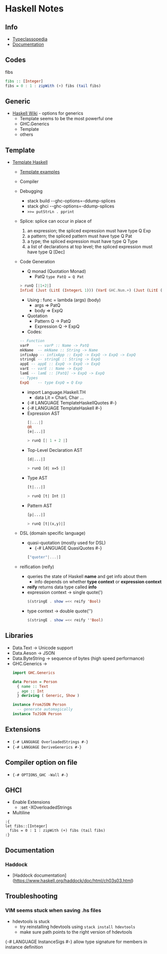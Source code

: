 # Haskell Notes

## Info

* [Typeclassopedia](https://wiki.haskell.org/Typeclassopedia)
* [Documentation](https://downloads.haskell.org/~ghc/8.0.2/docs/html/users_guide/)

## Codes

fibs
```haskell
fibs :: [Integer]
fibs = 0 : 1 : zipWith (+) fibs (tail fibs)
```

## Generic

  * [Haskell Wiki](https://wiki.haskell.org/Generics) - options for generics
    * Template seems to be the most powerful one
    * GHC.Generics
    * Template
    * others

## Template

* [Template Haskell](https://ocharles.org.uk/blog/guest-posts/2014-12-22-template-haskell.html)
  * [Template examples](http://hackage.haskell.org/package/derive)
  * Compiler
  * Debugging
    * stack build --ghc-options=-ddump-splices
    * stack ghci --ghc-options=-ddump-splices
    * ``` >>= putStrLn . pprint ```
  * Splice: splice can occur in place of
    1. an expression; the spliced expression must have type Q Exp
    1. a pattern; the spliced pattern must have type Q Pat
    1. a type; the spliced expression must have type Q Type
    1. a list of declarations at top level; the spliced expression must have type Q [Dec]

  * Code Generation
    * Q monad (Quotation Monad)
      - PatQ ```type PatQ = Q Pat```
    ```haskell
    > runQ [|1+2|]
    InfixE (Just (LitE (IntegerL 1))) (VarE GHC.Num.+) (Just (LitE (IntegerL 2)))
    ```
    * Using : func = lambda (args) (body)
      * args => PatQ
      * body => ExpQ
    * Quotation
      * Pattern Q -> PatQ
      * Expression Q -> ExpQ
    * Codes:
    ```haskell
    -- Function
    varP    -- varP :: Name -> PatQ
    mkName  -- mkName :: String -> Name
    infixApp -- infixApp :: ExpQ -> ExpQ -> ExpQ -> ExpQ
    stringE -- stringE :: String -> ExpQ
    appE -- appE :: ExpQ -> ExpQ -> ExpQ
    varE -- varE :: Name -> ExpQ
    lamE -- lamE :: [PatQ] -> ExpQ -> ExpQ
    -- Types
    ExpQ    -- type ExpQ = Q Exp
    ```
    * import Language.Haskell.TH
      * data Lit = CharL Char ...
    * {-# LANGUAGE TemplateHaskellQuotes #-}
    * {-# LANGUAGE TemplateHaskell #-}
    * Expression AST
      ```haskell
      [|...|]
      OR
      [e|...|]

      > runQ [| 1 + 2 |]
      ```
    * Top-Level Declaration AST
      ```haskell
      [d|...|]

      > runQ [d| x=5 |]
      ```
    * Type AST
      ```haskell
      [t|...|]

      > runQ [t| Int |]
      ```
    * Pattern AST
      ```haskell
      [p|...|]

      > runQ [t|(x,y)|]
      ```
  * DSL (domain specific language)
    * quasi-quotation (mostly used for DSL)
      * {-# LANGUAGE QuasiQuotes #-}
      ```haskell
      ["quoter"|...|]
      ```
  * reification (reify)
    * queries the state of Haskell __name__ and get info about them
      * info depends on whether __type context__ or __expression context__
    * **reify** returns data type called **info**
    * expression context -> single quote(')
      ```haskell
      $(stringE . show =<< reify 'Bool)
      ```
    * type context -> double quote('')
      ```haskell
      $(stringE . show =<< reify ''Bool)
      ```


## Libraries

* Data.Text -> Unicode support
* Data.Aeson -> JSON
* Data.ByteString -> sequence of bytes (high speed performance)
* GHC.Generics ->
  ``` Haskell
  import GHC.Generics

  data Person = Person
    { name :: Text
    , age :: Int
    } deriving ( Generic, Show )

  instance FromJSON Person
    -- generate automagically
  instance ToJSON Person
  ```

## Extensions

* ```{-# LANGUAGE OverloadedStrings #-}```
* ```{-# LANGUAGE DeriveGenerics #-}```

## Compiler option on file
* ```{-# OPTIONS_GHC -Wall #-}```

## GHCI

* Enable Extensions
  * :set -XOverloadedStrings
* Multiline
```
:{
let fibs::[Integer]
  fibs = 0 : 1 : zipWith (+) fibs (tail fibs)
:}
```

## Documentation

### Haddock

* [Haddock documentation] (https://www.haskell.org/haddock/doc/html/ch03s03.html)

## Troubleshooting

### VIM seems stuck when saving .hs files

* hdevtools is stuck
  * try reinstalling hdevtools using ```stack install hdevtools```
  * make sure path points to the right version of hdevtools



{-# LANGUAGE InstanceSigs #-} allow type signature for members in instance definition


